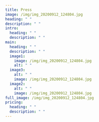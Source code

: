 ```yaml
---
title: Press
image: /img/img_20200912_124804.jpg
heading: " "
description: " "
intro:
  heading: " "
  description: " "
main:
  heading: " "
  description: " "
  image1:
    image: /img/img_20200912_124804.jpg
    alt: " "
  image3:
    alt: " "
    image: /img/img_20200912_124804.jpg
  image2:
    alt: " "
    image: /img/img_20200912_124804.jpg
full_image: /img/img_20200912_124804.jpg
pricing:
  heading: " "
  description: " "
---
```

